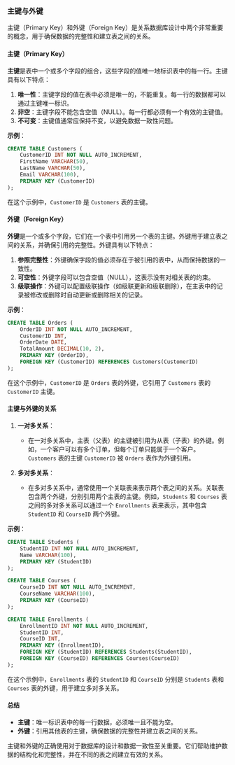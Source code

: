 ### 主键与外键

主键（Primary Key）和外键（Foreign Key）是关系数据库设计中两个非常重要的概念，用于确保数据的完整性和建立表之间的关系。

#### 主键（Primary Key）

**主键**是表中一个或多个字段的组合，这些字段的值唯一地标识表中的每一行。主键具有以下特点：

1. **唯一性**：主键字段的值在表中必须是唯一的，不能重复。每一行的数据都可以通过主键唯一标识。
2. **非空**：主键字段不能包含空值（NULL）。每一行都必须有一个有效的主键值。
3. **不可变**：主键值通常应保持不变，以避免数据一致性问题。

**示例**：
```sql
CREATE TABLE Customers (
    CustomerID INT NOT NULL AUTO_INCREMENT,
    FirstName VARCHAR(50),
    LastName VARCHAR(50),
    Email VARCHAR(100),
    PRIMARY KEY (CustomerID)
);
```
在这个示例中，`CustomerID` 是 `Customers` 表的主键。

#### 外键（Foreign Key）

**外键**是一个或多个字段，它们在一个表中引用另一个表的主键。外键用于建立表之间的关系，并确保引用的完整性。外键具有以下特点：

1. **参照完整性**：外键确保字段的值必须存在于被引用的表中，从而保持数据的一致性。
2. **可空性**：外键字段可以包含空值（NULL），这表示没有对相关表的约束。
3. **级联操作**：外键可以配置级联操作（如级联更新和级联删除），在主表中的记录被修改或删除时自动更新或删除相关的记录。

**示例**：
```sql
CREATE TABLE Orders (
    OrderID INT NOT NULL AUTO_INCREMENT,
    CustomerID INT,
    OrderDate DATE,
    TotalAmount DECIMAL(10, 2),
    PRIMARY KEY (OrderID),
    FOREIGN KEY (CustomerID) REFERENCES Customers(CustomerID)
);
```
在这个示例中，`CustomerID` 是 `Orders` 表的外键，它引用了 `Customers` 表的 `CustomerID` 主键。

#### 主键与外键的关系

1. **一对多关系**：
   - 在一对多关系中，主表（父表）的主键被引用为从表（子表）的外键。例如，一个客户可以有多个订单，但每个订单只能属于一个客户。`Customers` 表的主键 `CustomerID` 被 `Orders` 表作为外键引用。

2. **多对多关系**：
   - 在多对多关系中，通常使用一个关联表来表示两个表之间的关系。关联表包含两个外键，分别引用两个主表的主键。例如，`Students` 和 `Courses` 表之间的多对多关系可以通过一个 `Enrollments` 表来表示，其中包含 `StudentID` 和 `CourseID` 两个外键。

**示例**：
```sql
CREATE TABLE Students (
    StudentID INT NOT NULL AUTO_INCREMENT,
    Name VARCHAR(100),
    PRIMARY KEY (StudentID)
);

CREATE TABLE Courses (
    CourseID INT NOT NULL AUTO_INCREMENT,
    CourseName VARCHAR(100),
    PRIMARY KEY (CourseID)
);

CREATE TABLE Enrollments (
    EnrollmentID INT NOT NULL AUTO_INCREMENT,
    StudentID INT,
    CourseID INT,
    PRIMARY KEY (EnrollmentID),
    FOREIGN KEY (StudentID) REFERENCES Students(StudentID),
    FOREIGN KEY (CourseID) REFERENCES Courses(CourseID)
);
```
在这个示例中，`Enrollments` 表的 `StudentID` 和 `CourseID` 分别是 `Students` 表和 `Courses` 表的外键，用于建立多对多关系。

#### 总结

- **主键**：唯一标识表中的每一行数据，必须唯一且不能为空。
- **外键**：引用其他表的主键，确保数据的完整性并建立表之间的关系。

主键和外键的正确使用对于数据库的设计和数据一致性至关重要。它们帮助维护数据的结构化和完整性，并在不同的表之间建立有效的关系。